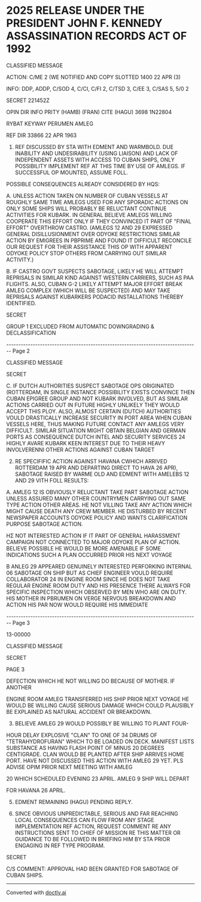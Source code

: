# 2025 RELEASE UNDER THE PRESIDENT JOHN F. KENNEDY ASSASSINATION RECORDS ACT OF 1992

CLASSIFIED MESSAGE

ACTION: C/ME 2 (WE NOTIFIED AND COPY SLOTTED 1400 22 APR (3)

INFO: DDP, ADDP, C/SOD 4, C/CI, C/FI 2, C/TSD 3, C/EE 3, C/SAS 5, 5/0 2

SECRET 221452Z

OPIN DIR INFO PRITY (HAMB) (FRAN) CITE (HAGU) 3698 1N22804

RYBAT KEYWAY PERUMEN AMLEG

REF DIR 33866 22 APR 1963

1. REF DISCUSSED BY STA WITH EDMENT AND WARMBOLD. DUE INABILITY AND UNDESIRABILITY (USING LIAISON) AND LACK OF INDEPENDENT ASSETS WITH ACCESS TO CUBAN SHIPS, ONLY POSSIBILITY IMPLEMENT REF AT THIS TIME BY USE OF AMLEGS. IF SUCCESSFUL OP MOUNTED, ASSUME FOLL.

POSSIBLE CONSEQUENCES ALREADY CONSIDERED BY HQS:

A. UNLESS ACTION TAKEN ON NUMBER OF CUBAN VESSELS AT ROUGHLY SAME TIME AMLEGS USED FOR ANY SPORADIC ACTIONS ON ONLY SOME SHIPS WILL PROBABLY BE RELUCTANT CONTINUE ACTIVITIES FOR KUBARK. IN GENERAL BELIEVE AMLEGS WILLING COOPERATE THIS EFFORT ONLY IF THEY CONVINCED IT PART OF "FINAL EFFORT" OVERTHROW CASTRO. (AMLEGS 12 AND 29 EXPRESSED GENERAL DISILLUSIONMENT OVER ODYOKE RESTRICTIONS SIMILAR ACTION BY EMIGREES IN PBPRIME AND FOUND IT DIFFICULT RECONCILE OUR REQUEST FOR THEIR ASSISTANCE THIS OP WITH APPARENT ODYOKE POLICY STOP OTHERS FROM CARRYING OUT SIMILAR ACTIVITY.)

B. IF CASTRO GOVT SUSPECTS SABOTAGE, LIKELY HE WILL ATTEMPT REPRISALS IN SIMILAR KIND AGAINST WESTERN CARRIERS, SUCH AS PAA FLIGHTS. ALSO, CUBAN G-2 LIKELY ATTEMPT MAJOR EFFORT BREAK AMLEG COMPLEX (WHICH WILL BE SUSPECTED) AND MAY TAKE REPRISALS AGAINST KUBARKERS PODACID INSTALLATIONS THEREBY IDENTIFIED.

SECRET

GROUP 1 EXCLUDED FROM AUTOMATIC DOWNGRADING & DECLASSIFICATION


-------------------------------------------------------------------------------- Page 2

CLASSIFIED MESSAGE

SECRET

C. IF DUTCH AUTHORITIES SUSPECT SABOTAGE OPS ORIGINATED (ROTTERDAM,
IN SINGLE INSTANCE POSSIBILITY EXISTS CONVINCE THEN CUBAN EPIGREE
GROUP AND NOT KUBARK INVOLVED, BUT AS SIMILAR ACTIONS CARRIED
OUT IN FUTURE HIGHLY UNLIKELY THEY WOULD ACCEPT THIS PLOY. ALSO,
ALMOST CERTAIN (DUTCH) AUTHORITIES VOULD DRASTICALLY INCREASE SECURITY
IN PORT AREA WHEN CUBAN VESSELS HERE, THUS MAKING FUTURE CONTACT
ANY AMLEGS VERY DIFFICULT. SIMILAR SITUATION MIGHT OBTAIN BELGIAN
AND GERMAN PORTS AS CONSEQUENCE DUTCH INTEL AND SECURITY SERVICES
24
HIGHLY AVARE KUBARK KEEN INTEREST DUE TO THEIR HEAVY INVOLVERENΝΙ
OTHER ACTIONS AGAINST CUBAN TARGET

2. RE SPECIFIFIC ACTION AGAINST HAVANA CWHICH ARRIVED ROTTERDAM
   19 APR AND DEPARTING DIRECT TO HAVA 26 APR), SABOTAGE RAISED BY
   WARME OLD AND EDMENT WITH AMELEBS 12 AND 29 VITH FOLL RESULTS:

A. AMLEG 12 IS OBVIOUSLY RELUCTANT TAKE PART SABOTAGE ACTION
UNLESS ASSURED MANY OTHER COUNTRYMEN CARRYING OUT SAME TYPE ACTION
OTHER AREAS. HE NOT VILLING TAKE ANY ACTION WHICH MIGHT CAUSE
DEATH ANY CREW MEMBER. HE DISTURBED BY RECENT NEWSPAPER ACCOUNTS
ODYOKE POLICY AND WANTS CLARIFICATION PURPOSE SABOTAGE ACTION.

ΗΣ NOT INTERESTED ACTION IF IT PART OF GENERAL HARASSMENT CAMPAIGN
NOT CONNECTED TO MAJOR ODYOKE PLAN OF ACTION. BELIEVE POSSIBLE
HE WOULD BE MORE AMENABLE IF SOME INDICATIONS SUCH A PLAN OCCURRED
PRIOR HIS NEXT VOYAGE

B ANLEG 29 APPEARED GENUINELY INTERESTED PERFORKING INTERNAL
06
SABOTAGE ON SHIP BUT AS CHIEF ENGINEER VOULD REQUIRE COLLABORATOR
24
IN ENGINE ROOM SINCE HE DOES NOT TAKE REGULAR ENGINE ROOM DUTY AND
HIS PRESENCE THERE ALWAYS FOR SPECIFIC INSPECTION WHICH OBSERVED
BY MEN WHO ARE ON DUTY. HIS MOTHER IN PBRUMEN ON VERGE NERVOUS
BREAKDOWN AND ACTION HIS PAR NOW WOULD REQUIRE HIS IMMEDIATE


-------------------------------------------------------------------------------- Page 3

13-00000

CLASSIFIED MESSAGE

SECRET

PAGE 3

DEFECTION WHICH HE NOT WILLING DO BECAUSE OF MOTHER. IF ANOTHER

ENGINE ROOM AMLEG TRANSFERRED HIS SHIP PRIOR NEXT VOYAGE HE WOULD BE WILLING CAUSE SERIOUS DAMAGE WHICH COULD PLAUSIBLY BE EXPLAINED AS NATURAL ACCIDENT OR BREAKDOWN.

3. BELIEVE AMLEG 29 WOULD POSSIBLY BE WILLING TO PLANT FOUR-

HOUR DELAY EXPLOSIVE "CLAN" TO ONE OF 34 DRUMS OF "TETRAHYDROFURAN" WHICH TO BE LOADED ON DECK. MANIFEST LISTS SUBSTANCE AS HAVING FLASH POINT OF MINUS 20 DEGREES CENTIGRADE. CLAN WOULD BE PLANTED AFTER SHIP ARRIVES HOME PORT. HAVE NOT DISCUSSED THIS ACTION WITH AMLEG 29 YET. PLS ADVISE OPIM PRIOR NEXT MEETING WITH AMLEG

20 WHICH SCHEDULED EVENING 23 APRIL. AMLEG 9 SHIP WILL DEPART

FOR HAVANA 26 APRIL.

5. EDMENT REMAINING (HAGU) PENDING REPLY.

6. SINCE OBVIOUS UNPREDICTABLE, SERIOUS AND FAR REACHING LOCAL CONSEQUENCES CAN FLOW FROM ANY STAGE IMPLEMENTATION REF ACTION, REQUEST COMMENT RE ANY INSTRUCTIONS SENT TO CHIEF OF MISSION RE THIS MATTER OR GUIDANCE TO BE FOLLOWED IN BRIEFING HIM BY STA PRIOR ENGAGING IN REF TYPE PROGRAM.

SECRET

C/S COMMENT: APPROVAL HAD BEEN GRANTED FOR SABOTAGE OF CUBAN SHIPS.


---
Converted with [doctly.ai](https://doctly.ai)